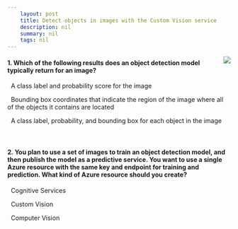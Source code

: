 ```yaml
---
    layout: post
    title: Detect objects in images with the Custom Vision service 
    description: nil
    summary: nil
    tags: nil
---
```



 <a target="_blank" href="https://docs.microsoft.com/en-us/learn/modules/detect-objects-images-custom-vision/3a-knowledge-check/"><i class="fas fa-external-link-alt"></i> </a>
 <img align="right" src="https://docs.microsoft.com/en-us/learn/achievements/detect-objects-images-custom-vision.svg">
####  1. Which of the following results does an object detection model typically return for an image?


<i class='far fa-square'></i> &nbsp;&nbsp;A class label and probability score for the image

<i class='far fa-square'></i> &nbsp;&nbsp;Bounding box coordinates that indicate the region of the image where all of the objects it contains are located

<i class='fas fa-check-square' style='color: Dodgerblue;'></i> &nbsp;&nbsp;A class label, probability, and bounding box for each object in the image
<br />
<br />
<br />

####  2. You plan to use a set of images to train an object detection model, and then publish the model as a predictive service. You want to use a single Azure resource with the same key and endpoint for training and prediction. What kind of Azure resource should you create?


<i class='fas fa-check-square' style='color: Dodgerblue;'></i> &nbsp;&nbsp;Cognitive Services

<i class='far fa-square'></i> &nbsp;&nbsp;Custom Vision

<i class='far fa-square'></i> &nbsp;&nbsp;Computer Vision
<br />
<br />
<br />
